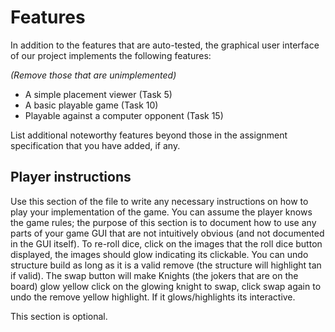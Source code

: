 # Features

In addition to the features that are auto-tested, the graphical user interface
of our project implements the following features:

*(Remove those that are unimplemented)*

 - A simple placement viewer (Task 5)
 - A basic playable game (Task 10)
 - Playable against a computer opponent (Task 15)

List additional noteworthy features beyond those in the assignment
specification that you have added, if any.

## Player instructions

Use this section of the file to write any necessary instructions on
how to play your implementation of the game. You can assume the player
knows the game rules; the purpose of this section is to document how
to use any parts of your game GUI that are not intuitively obvious
(and not documented in the GUI itself).
To re-roll dice, click on the images that the roll dice button displayed, the images should glow indicating its clickable.
You can undo structure build as long as it is a valid remove (the structure will highlight tan if valid).
The swap button will make Knights (the jokers that are on the board) glow yellow click on the glowing knight to swap, click swap again to undo the remove yellow highlight.
If it glows/highlights its interactive.

This section is optional.
